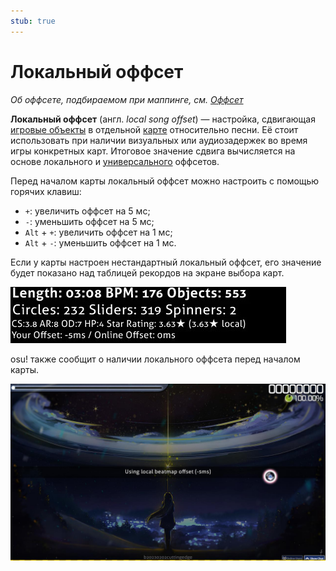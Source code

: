 ```yaml
---
stub: true
---
```


# Локальный оффсет

*Об оффсете, подбираемом при маппинге, см. [Оффсет](/wiki/Beatmapping/Offset)*

**Локальный оффсет** (англ. *local song offset*) — настройка, сдвигающая [игровые объекты](/wiki/Hit_object) в отдельной [карте](/wiki/Beatmap) относительно песни. Её стоит использовать при наличии визуальных или аудиозадержек во время игры конкретных карт. Итоговое значение сдвига вычисляется на основе локального и [универсального](/wiki/Client/Options/Universal_offset) оффсетов.

Перед началом карты локальный оффсет можно настроить с помощью горячих клавиш:

- `+`: увеличить оффсет на 5 мс;
- `-`: уменьшить оффсет на 5 мс;
- `Alt` + `+`: увеличить оффсет на 1 мс;
- `Alt` + `-`: уменьшить оффсет на 1 мс.

Если у карты настроен нестандартный локальный оффсет, его значение будет показано над таблицей рекордов на экране выбора карт.

![Локальный оффсет](img/local-offset.jpg "Локальный оффсет")

оsu! также сообщит о наличии локального оффсета перед началом карты.

![Сообщение о локальном оффсете](img/local-offset-notice.png "Сообщение о локальном оффсете")
